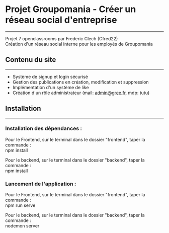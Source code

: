 # Projet Groupomania - Créer un réseau social d'entreprise
-------

Projet 7 openclassrooms par Frederic Clech (Cfred22)  
Création d'un réseau social interne pour les employés de Groupomania 

## Contenu du site
-------

* Système de signup et login sécurisé
* Gestion des publications en création, modification et suppression
* Implémentation d'un système de like
* Création d'un rôle administrateur (mail: admin@gree.fr, mdp: tutu)

## Installation
-------

### Installation des dépendances :  

Pour le Frontend, sur le terminal dans le dossier "frontend", taper la commande :  
npm install  

Pour le backend, sur le terminal dans le dossier "backend", taper la commande :  
npm install  

### Lancement de l'application :  

Pour le Frontend, sur le terminal dans le dossier "frontend", taper la commande :  
npm run serve  

Pour le backend, sur le terminal dans le dossier "backend", taper la commande :  
nodemon server






